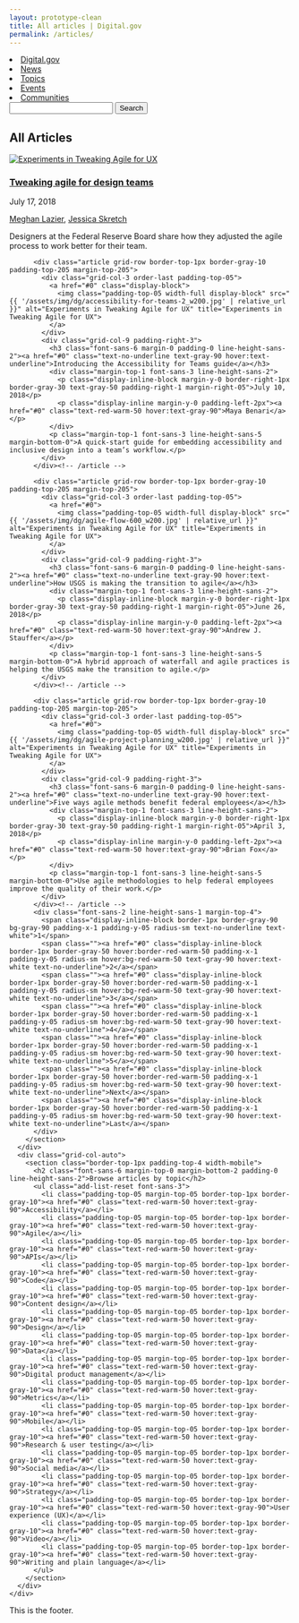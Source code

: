 ```yaml
---
layout: prototype-clean
title: All articles | Digital.gov
permalink: /articles/
---
```


<div class="font-sans-5 font-300 padding-top-2 padding-bottom-4 tablet:padding-top-4 tablet:padding-bottom-6 text-ink">

  <section class="grid-container-desktop padding-x-4">
    <div class="grid-row flex-justify flex-align-center padding-bottom-5 border-bottom-1px">
      <div class="grid-col">
        <nav class="add-list-reset font-sans-5">
          <li class="display-inline-block text-800 padding-right-105"><a href="#0" class="padding-y-105 text-black text-no-underline border-bottom-05 border-red-warm-40v">Digital.gov</a></li>
          <li class="display-inline-block padding-x-105"><a href="#0" class="padding-y-105 text-black text-no-underline border-bottom-05 border-transparent hover:border-red-warm-40v">News</a></li>
          <li class="display-inline-block padding-x-105"><a href="#0" class="padding-y-105 text-black text-no-underline border-bottom-05 border-transparent hover:border-red-warm-40v">Topics</a></li>
          <li class="display-inline-block padding-x-105"><a href="#0" class="padding-y-105 text-black text-no-underline border-bottom-05 border-transparent hover:border-red-warm-40v">Events</a></li>
          <li class="display-inline-block padding-x-105"><a href="#0" class="padding-y-105 text-black text-no-underline border-bottom-05 border-transparent hover:border-red-warm-40v">Communities</a></li>
        </nav>
      </div>
      <div class="grid-col-5 grid-row flex-justify-end flex-align-stretch">
        <input class="font-sans-5 padding-105 border-1px grid-col radius-sm">
        <button type="submit" class="font-sans-3 padding-1 bg-blue-warm-50v border-0 padding-105 text-white text-bold margin-left-1 radius-sm hover:bg-blue-warm-80 cursor-pointer is-inverse">Search</button>
      </div>
    </div>
    <div class="grid-row flex-justify flex-align-center padding-y-5">
      <h1 class="font-sans-14 line-height-sans-1 margin-0 text-400">All Articles</h1>
    </div>
    <div class="grid-row grid-gap-4">
      <div class="grid-col">
        <section class="border-top-1px">
          <div class="article grid-row padding-top-4">
            <div class="grid-col-3 order-last">
              <a href="#0" class="display-block">
                <img class="padding-top-05 width-full display-block" src="{{ '/assets/img/dg/agile-ux-title_w200.jpg' | relative_url }}" alt="Experiments in Tweaking Agile for UX" title="Experiments in Tweaking Agile for UX">
              </a>
            </div>
            <div class="grid-col-9 padding-right-3">
              <h3 class="font-sans-6 margin-0 padding-0 line-height-sans-2"><a href="#0" class="text-no-underline text-gray-90 hover:text-underline">Tweaking agile for design teams</a></h3>
              <div class="margin-top-1 font-sans-3 line-height-sans-2">
                <p class="display-inline-block margin-y-0 border-right-1px border-gray-30 text-gray-50 padding-right-1 margin-right-05">July 17, 2018</p>
                <p class="display-inline margin-y-0 padding-left-2px"><a href="#0" class="text-red-warm-50 hover:text-gray-90">Meghan Lazier</a>, <a href="#0" class="text-red-warm-50  hover:text-gray-90">Jessica Skretch</a></p>
              </div>
              <p class="margin-top-1 font-sans-3 line-height-sans-5 margin-bottom-0">Designers at the Federal Reserve Board share how they adjusted the agile process to work better for their team.</p>
            </div>
          </div><!-- /article -->

          <div class="article grid-row border-top-1px border-gray-10 padding-top-205 margin-top-205">
            <div class="grid-col-3 order-last padding-top-05">
              <a href="#0" class="display-block">
                <img class="padding-top-05 width-full display-block" src="{{ '/assets/img/dg/accessibility-for-teams-2_w200.jpg' | relative_url }}" alt="Experiments in Tweaking Agile for UX" title="Experiments in Tweaking Agile for UX">
              </a>
            </div>
            <div class="grid-col-9 padding-right-3">
              <h3 class="font-sans-6 margin-0 padding-0 line-height-sans-2"><a href="#0" class="text-no-underline text-gray-90 hover:text-underline">Introducing the Accessibility for Teams guide</a></h3>
              <div class="margin-top-1 font-sans-3 line-height-sans-2">
                <p class="display-inline-block margin-y-0 border-right-1px border-gray-30 text-gray-50 padding-right-1 margin-right-05">July 10, 2018</p>
                <p class="display-inline margin-y-0 padding-left-2px"><a href="#0" class="text-red-warm-50 hover:text-gray-90">Maya Benari</a></p>
              </div>
              <p class="margin-top-1 font-sans-3 line-height-sans-5 margin-bottom-0">A quick-start guide for embedding accessibility and inclusive design into a team’s workflow.</p>
            </div>
          </div><!-- /article -->

          <div class="article grid-row border-top-1px border-gray-10 padding-top-205 margin-top-205">
            <div class="grid-col-3 order-last padding-top-05">
              <a href="#0">
                <img class="padding-top-05 width-full display-block" src="{{ '/assets/img/dg/agile-flow-600_w200.jpg' | relative_url }}" alt="Experiments in Tweaking Agile for UX" title="Experiments in Tweaking Agile for UX">
              </a>
            </div>
            <div class="grid-col-9 padding-right-3">
              <h3 class="font-sans-6 margin-0 padding-0 line-height-sans-2"><a href="#0" class="text-no-underline text-gray-90 hover:text-underline">How USGS is making the transition to agile</a></h3>
              <div class="margin-top-1 font-sans-3 line-height-sans-2">
                <p class="display-inline-block margin-y-0 border-right-1px border-gray-30 text-gray-50 padding-right-1 margin-right-05">June 26, 2018</p>
                <p class="display-inline margin-y-0 padding-left-2px"><a href="#0" class="text-red-warm-50 hover:text-gray-90">Andrew J. Stauffer</a></p>
              </div>
              <p class="margin-top-1 font-sans-3 line-height-sans-5 margin-bottom-0">A hybrid approach of waterfall and agile practices is helping the USGS make the transition to agile.</p>
            </div>
          </div><!-- /article -->

          <div class="article grid-row border-top-1px border-gray-10 padding-top-205 margin-top-205">
            <div class="grid-col-3 order-last padding-top-05">
              <a href="#0">
                <img class="padding-top-05 width-full display-block" src="{{ '/assets/img/dg/agile-project-planning_w200.jpg' | relative_url }}" alt="Experiments in Tweaking Agile for UX" title="Experiments in Tweaking Agile for UX">
              </a>
            </div>
            <div class="grid-col-9 padding-right-3">
              <h3 class="font-sans-6 margin-0 padding-0 line-height-sans-2"><a href="#0" class="text-no-underline text-gray-90 hover:text-underline">Five ways agile methods benefit federal employees</a></h3>
              <div class="margin-top-1 font-sans-3 line-height-sans-2">
                <p class="display-inline-block margin-y-0 border-right-1px border-gray-30 text-gray-50 padding-right-1 margin-right-05">April 3, 2018</p>
                <p class="display-inline margin-y-0 padding-left-2px"><a href="#0" class="text-red-warm-50 hover:text-gray-90">Brian Fox</a></p>
              </div>
              <p class="margin-top-1 font-sans-3 line-height-sans-5 margin-bottom-0">Use agile methodologies to help federal employees improve the quality of their work.</p>
            </div>
          </div><!-- /article -->
          <div class="font-sans-2 line-height-sans-1 margin-top-4">
            <span class="display-inline-block border-1px border-gray-90 bg-gray-90 padding-x-1 padding-y-05 radius-sm text-no-underline text-white">1</span>
            <span class=""><a href="#0" class="display-inline-block border-1px border-gray-50 hover:border-red-warm-50 padding-x-1 padding-y-05 radius-sm hover:bg-red-warm-50 text-gray-90 hover:text-white text-no-underline">2</a></span>
            <span class=""><a href="#0" class="display-inline-block border-1px border-gray-50 hover:border-red-warm-50 padding-x-1 padding-y-05 radius-sm hover:bg-red-warm-50 text-gray-90 hover:text-white text-no-underline">3</a></span>
            <span class=""><a href="#0" class="display-inline-block border-1px border-gray-50 hover:border-red-warm-50 padding-x-1 padding-y-05 radius-sm hover:bg-red-warm-50 text-gray-90 hover:text-white text-no-underline">4</a></span>
            <span class=""><a href="#0" class="display-inline-block border-1px border-gray-50 hover:border-red-warm-50 padding-x-1 padding-y-05 radius-sm hover:bg-red-warm-50 text-gray-90 hover:text-white text-no-underline">5</a></span>
            <span class=""><a href="#0" class="display-inline-block border-1px border-gray-50 hover:border-red-warm-50 padding-x-1 padding-y-05 radius-sm hover:bg-red-warm-50 text-gray-90 hover:text-white text-no-underline">Next</a></span>
            <span class=""><a href="#0" class="display-inline-block border-1px border-gray-50 hover:border-red-warm-50 padding-x-1 padding-y-05 radius-sm hover:bg-red-warm-50 text-gray-90 hover:text-white text-no-underline">Last</a></span>
          </div>
        </section>
      </div>
      <div class="grid-col-auto">
        <section class="border-top-1px padding-top-4 width-mobile">
          <h2 class="font-sans-6 margin-top-0 margin-bottom-2 padding-0 line-height-sans-2">Browse articles by topic</h2>
          <ul class="add-list-reset font-sans-3">
            <li class="padding-top-05 margin-top-05 border-top-1px border-gray-10"><a href="#0" class="text-red-warm-50 hover:text-gray-90">Accessibility</a></li>
            <li class="padding-top-05 margin-top-05 border-top-1px border-gray-10"><a href="#0" class="text-red-warm-50 hover:text-gray-90">Agile</a></li>
            <li class="padding-top-05 margin-top-05 border-top-1px border-gray-10"><a href="#0" class="text-red-warm-50 hover:text-gray-90">APIs</a></li>
            <li class="padding-top-05 margin-top-05 border-top-1px border-gray-10"><a href="#0" class="text-red-warm-50 hover:text-gray-90">Code</a></li>
            <li class="padding-top-05 margin-top-05 border-top-1px border-gray-10"><a href="#0" class="text-red-warm-50 hover:text-gray-90">Content design</a></li>
            <li class="padding-top-05 margin-top-05 border-top-1px border-gray-10"><a href="#0" class="text-red-warm-50 hover:text-gray-90">Design</a></li>
            <li class="padding-top-05 margin-top-05 border-top-1px border-gray-10"><a href="#0" class="text-red-warm-50 hover:text-gray-90">Data</a></li>
            <li class="padding-top-05 margin-top-05 border-top-1px border-gray-10"><a href="#0" class="text-red-warm-50 hover:text-gray-90">Digital product management</a></li>
            <li class="padding-top-05 margin-top-05 border-top-1px border-gray-10"><a href="#0" class="text-red-warm-50 hover:text-gray-90">Metrics</a></li>
            <li class="padding-top-05 margin-top-05 border-top-1px border-gray-10"><a href="#0" class="text-red-warm-50 hover:text-gray-90">Mobile</a></li>
            <li class="padding-top-05 margin-top-05 border-top-1px border-gray-10"><a href="#0" class="text-red-warm-50 hover:text-gray-90">Research & user testing</a></li>
            <li class="padding-top-05 margin-top-05 border-top-1px border-gray-10"><a href="#0" class="text-red-warm-50 hover:text-gray-90">Social media</a></li>
            <li class="padding-top-05 margin-top-05 border-top-1px border-gray-10"><a href="#0" class="text-red-warm-50 hover:text-gray-90">Strategy</a></li>
            <li class="padding-top-05 margin-top-05 border-top-1px border-gray-10"><a href="#0" class="text-red-warm-50 hover:text-gray-90">User experience (UX)</a></li>
            <li class="padding-top-05 margin-top-05 border-top-1px border-gray-10"><a href="#0" class="text-red-warm-50 hover:text-gray-90">Video</a></li>
            <li class="padding-top-05 margin-top-05 border-top-1px border-gray-10"><a href="#0" class="text-red-warm-50 hover:text-gray-90">Writing and plain language</a></li>
          </ul>
        </section>
      </div>
    </div>
  </section>

  <footer class="grid-container-desktop padding-x-4">
    <div class="grid-row border-top-1px padding-top-4 margin-top-4">
    </div>
    This is the footer.
  </footer>
</div><!-- div -->
